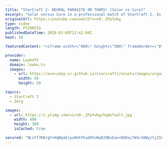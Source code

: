 ```yaml
---
title: "StarCraft 2: NEURAL PARASITE ON THORS! (Solar vs Cure)"
excerpt: "Solar versus Cure in a professional match of StarCraft 2. In this game Cure decides to play Terran Mech, a playstyle he usually doesn't play as much as Terran Bio. Solar decides to counter all the Thors with a huge amount of Brood Lords and Infestors with Neural Parasite. After Brood Lord Infestor got"
originalUrl: https://youtube.com/watch?v=e9-_ZFpfwkg
type: video
length: PT20M15S
publishedDateTime: 2020-01-09T12:42:04Z
heat: 50

featuredContent: "<iframe width=\"800\" height=\"500\" frameborder=\"0\" src=\"https://www.youtube.com/embed/e9-_ZFpfwkg\" allow=\"accelerometer; autoplay; encrypted-media; gyroscope; picture-in-picture\" allowfullscreen></iframe>"

provider:
  name: LowkoTV
  domain: lowko.tv
  images:
    - url: https://everyday-cc.github.io/starcraft2/assets/images/organizations/lowko.tv-50x50.jpg
      width: 50
      height: 50

topics:
  - StarCraft 2
  - Zerg

images:
  - url: https://i.ytimg.com/vi/e9-_ZFpfwkg/hqdefault.jpg
    width: 480
    height: 360
    isCached: true

secured: "NLsYf7KB/gY+HqNqaEiyuHUXfEadOVvWyB2QBsEan+ObRaj7W4/1OWyzYjZ1F83xFTX7T7cphPAVGG3Bo+6Beiopew3fqOyDwFpbSWxdSptQVXyl5ZA9+kpzZNsuzrh/ZeSOHLC7r5t1CTBIJS/4wUt/aKhylR1Onqxt3Xjg1XcNn+OmEOZ9m9R/0eyYC3GC17NaU8JH7KSU8vqB8NPJmmr6PDL+ODYA9M5Wlvff+FFZvVJJbEK9W6kFWijgg1V4hKwsRNivhxZXOVEQnQtDD1Fb0xQwm8aUP9hPbL2ndz9926lFjTZxE8aL/5CktoIcA/vEJhVnf7YJyJkdTebTttwZ925B4qS4vJZ/SIdSdaOXlaA58tA8I6sduvsuezUeiUUMX/etPUGbGhqJxEtG8kBG4kjaoG54oJdpjcSR5r4=;t/8/e6ROFp9qzRSnPE79bw=="
---
```


